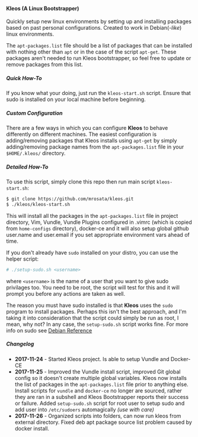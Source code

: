 #### Kleos (A Linux Bootstrapper)
Quickly setup new linux environments by setting up and installing packages based on past personal configurations. Created to work in Debian(*-like*) linux environments.

The `apt-packages.list` file should be a list of packages that can be installed with nothing other than `apt` or in the case of the script `apt-get`. These packages aren't needed to run Kleos bootstrapper, so feel free to update or remove packages from this list.


##### Quick How-To
If you know what your doing, just run the `kleos-start.sh` script. Ensure that
sudo is installed on your local machine before beginning.


##### Custom Configuration
There are a few ways in which you can configure __Kleos__ to behave differently
on different machines. The easiest configuration is adding/removing packages
that Kleos installs using `apt-get` by simply adding/removing package names from
the `apt-packages.list` file in your `$HOME/.kleos/` directory.


##### Detailed How-To
To use this script, simply clone this repo then run main script `kleos-start.sh`:
```sh
$ git clone https://github.com/mrosata/kleos.git
$ ./kleos/kleos-start.sh
```
This will install all the packages in the `apt-packages.list` file in project directory, Vim, Vundle, Vundle Plugins configured in .vimrc (which is copied from `home-configs` directory), docker-ce and it will also setup global github user.name and user.email if you set appropriate environment vars ahead of time.

If you don't already have `sudo` installed on your distro, you can use the helper script:

```sh
# ./setup-sudo.sh <username>
```
where `<username>` is the name of a user that you want to give sudo privilages too. You need to be root, the script will test for this and it will prompt you before any actions are taken as well.

The reason you must have sudo installed is that __Kleos__ uses the `sudo` program to install packages. Perhaps this isn't the best approach, and I'm taking it into consideration that the script could simply be run as root, I mean, why not? In any case, the `setup-sudo.sh` script works fine. For more info on sudo see [Debian Reference](https://www.debian.org/doc/manuals/debian-reference/ch01.en.html#_sudo_configuration)


##### Changelog
- __2017-11-24__ - Started Kleos project. Is able to setup Vundle and Docker-CE
- __2017-11-25__ - Improved the Vundle install script, improved Git global config so it doesn't create multiple global variables. Kleos now installs the list of packages in the `apt-packages.list` file prior to anything else. Install scripts for `vundle` and `docker-ce` no longer are sourced, rather they are ran in a subshell and Kleos Bootstrapper reports their success or failure. Added `setup-sudo.sh` script for root user to setup sudo and add user into `/etc/sudoers` automagically *(use with care)*
- __2017-11-26__ - Organized scripts into folders, can now run kleos from external directory. Fixed deb apt package source list problem caused by docker install.

